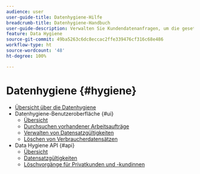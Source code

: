```yaml
---
audience: user
user-guide-title: Datenhygiene-Hilfe
breadcrumb-title: Datenhygiene-Handbuch
user-guide-description: Verwalten Sie Kundendatenanfragen, um die gesetzlichen Datenschutzbestimmungen wie die DSGVO und den CCPA einzuhalten.
feature: Data Hygiene
source-git-commit: 49ba5263c6dc8eccac2ffe339476cf316c68e486
workflow-type: ht
source-wordcount: '48'
ht-degree: 100%

---
```



# Datenhygiene {#hygiene}

* [Übersicht über die Datenhygiene](./home.md)
* Datenhygiene-Benutzeroberfläche {#ui}
   * [Übersicht](./ui/overview.md)
   * [Durchsuchen vorhandener Arbeitsaufträge](./ui/browse.md)
   * [Verwalten von Datensatzgültigkeiten](./ui/dataset-expiration.md)
   * [Löschen von Verbraucherdatensätzen](./ui/delete-consumer.md)
* Data Hygiene API {#api}
   * [Übersicht](./api/overview.md)
   * [Datensatzgültigkeiten](./api/dataset-expiration.md)
   * [Löschvorgänge für Privatkunden und -kundinnen](./api/jobs.md)
